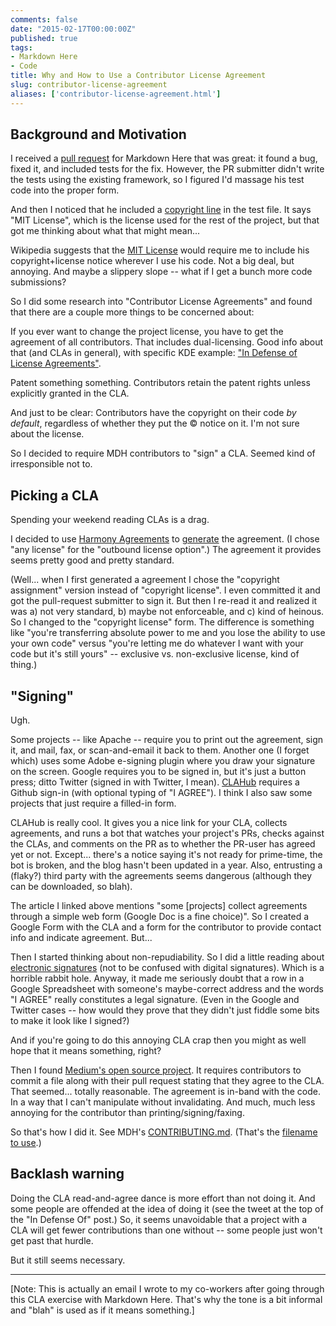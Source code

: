 ```yaml
---
comments: false
date: "2015-02-17T00:00:00Z"
published: true
tags:
- Markdown Here
- Code
title: Why and How to Use a Contributor License Agreement
slug: contributor-license-agreement
aliases: ['contributor-license-agreement.html']
---
```


Background and Motivation
-------------------------

I received a [pull request](https://github.com/adam-p/markdown-here/pull/232) for Markdown Here that was great: it found a bug, fixed it, and included tests for the fix. However, the PR submitter didn't write the tests using the existing framework, so I figured I'd massage his test code into the proper form.

And then I noticed that he included a [copyright line](https://github.com/adam-p/markdown-here/commit/52cd013413ff4645ed124cef68b5fc9044d65a96#diff-555e8e637d661924e36cdddfba81a23aR9) in the test file. It says "MIT License", which is the license used for the rest of the project, but that got me thinking about what that might mean...

Wikipedia suggests that the [MIT License](https://en.wikipedia.org/wiki/MIT_License) would require me to include his copyright+license notice wherever I use his code. Not a big deal, but annoying. And maybe a slippery slope -- what if I get a bunch more code submissions?

So I did some research into "Contributor License Agreements" and found that there are a couple more things to be concerned about:

If you ever want to change the project license, you have to get the agreement of all contributors. That includes dual-licensing. Good info about that (and CLAs in general), with specific KDE example: ["In Defense of License Agreements"](https://julien.ponge.org/blog/in-defense-of-contributor-license-agreements/).

Patent something something. Contributors retain the patent rights unless explicitly granted in the CLA.

And just to be clear: Contributors have the copyright on their code *by default*, regardless of whether they put the © notice on it. I'm not sure about the license.

So I decided to require MDH contributors to "sign" a CLA. Seemed kind of irresponsible not to.

Picking a CLA
-------------

Spending your weekend reading CLAs is a drag.

I decided to use [Harmony Agreements](http://www.harmonyagreements.org/) to [generate](http://selector.harmonyagreements.org/) the agreement. (I chose "any license" for the "outbound license option".) The agreement it provides seems pretty good and pretty standard.

(Well... when I first generated a agreement I chose the "copyright assignment" version instead of "copyright license". I even committed it and got the pull-request submitter to sign it. But then I re-read it and realized it was a) not very standard, b) maybe not enforceable, and c) kind of heinous. So I changed to the "copyright license" form. The difference is something like "you're transferring absolute power to me and you lose the ability to use your own code" versus "you're letting me do whatever I want with your code but it's still yours" -- exclusive vs. non-exclusive license, kind of thing.)

"Signing"
---------

Ugh.

Some projects -- like Apache -- require you to print out the agreement, sign it, and mail, fax, or scan-and-email it back to them. Another one (I forget which) uses some Adobe e-signing plugin where you draw your signature on the screen. Google requires you to be signed in, but it's just a button press; ditto Twitter (signed in with Twitter, I mean). [CLAHub](https://www.clahub.com/) requires a Github sign-in (with optional typing of "I AGREE"). I think I also saw some projects that just require a filled-in form.

CLAHub is really cool. It gives you a nice link for your CLA, collects agreements, and runs a bot that watches your project's PRs, checks against the CLAs, and comments on the PR as to whether the PR-user has agreed yet or not. Except... there's a notice saying it's not ready for prime-time, the bot is broken, and the blog hasn't been updated in a year. Also, entrusting a (flaky?) third party with the agreements seems dangerous (although they can be downloaded, so blah).

The article I linked above mentions "some [projects] collect agreements through a simple web form (Google Doc is a fine choice)". So I created a Google Form with the CLA and a form for the contributor to provide contact info and indicate agreement. But...

Then I started thinking about non-repudiability. So I did a little reading about [electronic signatures](https://en.wikipedia.org/wiki/Electronic_signature) (not to be confused with digital signatures). Which is a horrible rabbit hole. Anyway, it made me seriously doubt that a row in a Google Spreadsheet with someone's maybe-correct address and the words "I AGREE" really constitutes a legal signature. (Even in the Google and Twitter cases -- how would they prove that they didn't just fiddle some bits to make it look like I signed?)

And if you're going to do this annoying CLA crap then you might as well hope that it means something, right?

Then I found [Medium's open source project](https://github.com/Medium/opensource/blob/master/sign-cla.md). It requires contributors to commit a file along with their pull request stating that they agree to the CLA. That seemed... totally reasonable. The agreement is in-band with the code. In a way that I can't manipulate without invalidating. And much, much less annoying for the contributor than printing/signing/faxing.

So that's how I did it. See MDH's [CONTRIBUTING.md](https://github.com/adam-p/markdown-here/blob/master/CONTRIBUTING.md#contributor-license-agreement). (That's the [filename to use](https://github.com/blog/1184-contributing-guidelines).)

Backlash warning
----------------

Doing the CLA read-and-agree dance is more effort than not doing it. And some people are offended at the idea of doing it (see the tweet at the top of the "In Defense Of" post.) So, it seems unavoidable that a project with a CLA will get fewer contributions than one without -- some people just won't get past that hurdle.

But it still seems necessary.

---

[Note: This is actually an email I wrote to my co-workers after going through this CLA exercise with Markdown Here. That's why the tone is a bit informal and "blah" is used as if it means something.]
